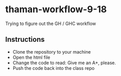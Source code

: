 # thaman-workflow-9-18
Trying to figure out the GH / GHC workflow

## Instructions

* Clone the repository to your machine
* Open the html file
* Change the code to read: Give me an A+, please.
* Push the code back into the class repo
